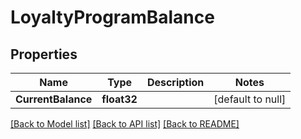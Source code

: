 # LoyaltyProgramBalance

## Properties
Name | Type | Description | Notes
------------ | ------------- | ------------- | -------------
**CurrentBalance** | **float32** |  | [default to null]

[[Back to Model list]](../README.md#documentation-for-models) [[Back to API list]](../README.md#documentation-for-api-endpoints) [[Back to README]](../README.md)


